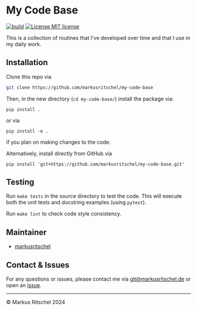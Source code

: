 # My Code Base

[![build](https://github.com/markusritschel/my-code-base/actions/workflows/main.yml/badge.svg)]([![build](https://github.com/markusritschel/my-code-base/actions/workflows/main.yml/badge.svg)
)
[![License MIT license](https://img.shields.io/github/license/markusritschel/my-code-base)](./LICENSE)


This is a collection of routines that I've developed over time and that I use in my daily work.


## Installation
Clone this repo via
```bash
git clone https://github.com/markusritschel/my-code-base
```
Then, in the new directory (`cd my-code-base/`) install the package via:
```
pip install .
```
or via
```
pip install -e .
```
if you plan on making changes to the code.

Alternatively, install directly from GitHub via
```
pip install 'git+https://github.com/markusritschel/my-code-base.git'
```

## Testing
Run `make tests` in the source directory to test the code.
This will execute both the unit tests and docstring examples (using `pytest`).

Run `make lint` to check code style consistency.



## Maintainer
- [markusritschel](https://github.com/markusritschel)


## Contact & Issues
For any questions or issues, please contact me via git@markusritschel.de or open an [issue](https://github.com/markusritschel/my-code-base/issues).


---
&copy; Markus Ritschel 2024
